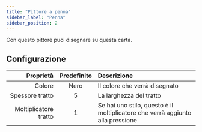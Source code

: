```yaml
---
title: "Pittore a penna"
sidebar_label: "Penna"
sidebar_position: 2
---
```



Con questo pittore puoi disegnare su questa carta.

## Configurazione

|             Proprietà | Predefinito | Descrizione                                                                    |
| ---------------------:|:-----------:|:------------------------------------------------------------------------------ |
|                Colore |    Nero     | Il colore che verrà disegnato                                                  |
|       Spessore tratto |      5      | La larghezza del tratto                                                        |
| Moltiplicatore tratto |      1      | Se hai uno stilo, questo è il moltiplicatore che verrà aggiunto alla pressione |
